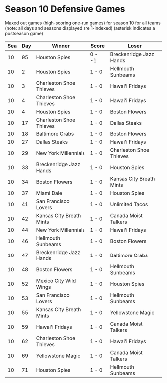 # Season 10 Defensive Games



Maxed out games (high-scoring one-run games) for season 10 for all teams (note: all days and seasons displayed are 1-indexed) (asterisk indicates a postseason game)


| Sea | Day | Winner | Score | Loser | 
| ------ |------ |------ |------ |------ |
| 10 | 95 | Houston Spies | 0 - -1 | Breckenridge Jazz Hands | 
| 10 | 2 | Houston Spies | 1 - 0 | Hellmouth Sunbeams | 
| 10 | 3 | Charleston Shoe Thieves | 1 - 0 | Hawai'i Fridays | 
| 10 | 4 | Charleston Shoe Thieves | 1 - 0 | Hawai'i Fridays | 
| 10 | 4 | Houston Spies | 1 - 0 | Boston Flowers | 
| 10 | 17 | Charleston Shoe Thieves | 1 - 0 | Dallas Steaks | 
| 10 | 18 | Baltimore Crabs | 1 - 0 | Boston Flowers | 
| 10 | 27 | Dallas Steaks | 1 - 0 | Hawai'i Fridays | 
| 10 | 29 | New York Millennials | 1 - 0 | Charleston Shoe Thieves | 
| 10 | 33 | Breckenridge Jazz Hands | 1 - 0 | Houston Spies | 
| 10 | 34 | Boston Flowers | 1 - 0 | Kansas City Breath Mints | 
| 10 | 37 | Miami Dale | 1 - 0 | Houston Spies | 
| 10 | 41 | San Francisco Lovers | 1 - 0 | Unlimited Tacos | 
| 10 | 42 | Kansas City Breath Mints | 1 - 0 | Canada Moist Talkers | 
| 10 | 44 | New York Millennials | 1 - 0 | Hawai'i Fridays | 
| 10 | 46 | Hellmouth Sunbeams | 1 - 0 | Boston Flowers | 
| 10 | 47 | Breckenridge Jazz Hands | 1 - 0 | Baltimore Crabs | 
| 10 | 48 | Boston Flowers | 1 - 0 | Hellmouth Sunbeams | 
| 10 | 52 | Mexico City Wild Wings | 1 - 0 | Houston Spies | 
| 10 | 53 | San Francisco Lovers | 1 - 0 | Hellmouth Sunbeams | 
| 10 | 55 | Kansas City Breath Mints | 1 - 0 | Yellowstone Magic | 
| 10 | 59 | Hawai'i Fridays | 1 - 0 | Canada Moist Talkers | 
| 10 | 62 | Charleston Shoe Thieves | 1 - 0 | Hawai'i Fridays | 
| 10 | 69 | Yellowstone Magic | 1 - 0 | Canada Moist Talkers | 
| 10 | 71 | Houston Spies | 1 - 0 | Hellmouth Sunbeams | 


